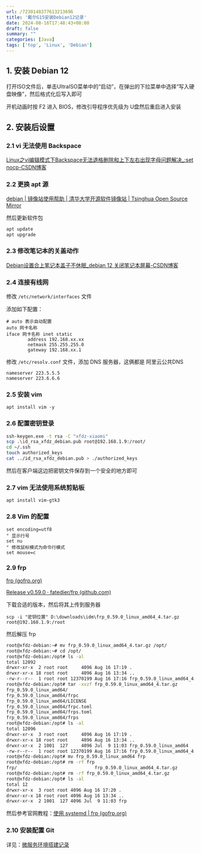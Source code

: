 ```yaml
---
url: /7230148377613213696
title: '戴尔G15安装Debian12记录'
date: 2024-08-16T17:48:43+08:00
draft: false
summary: ""
categories: [Java]
tags: ['top', 'Linux', 'Debian']
---
```


## 1. 安装 Debian 12

打开ISO文件后，单击UltraISO菜单中的“启动”，在弹出的下拉菜单中选择“写入硬盘映像”，然后格式化后写入即可

开机动画时按 F2 进入 BIOS，修改引导程序优先级为 U盘然后重启进入安装

## 2. 安装后设置

### 2.1 vi 无法使用 Backspace

[Linux之vi编辑模式下Backspace无法退格删除和上下左右出现字母问题解决_:set nocp-CSDN博客](https://blog.csdn.net/u011304490/article/details/81367490)

### 2.2 更换 apt 源

[debian | 镜像站使用帮助 | 清华大学开源软件镜像站 | Tsinghua Open Source Mirror](https://mirrors.tuna.tsinghua.edu.cn/help/debian/)

然后更新软件包

```bash
apt update
apt upgrade
```

### 2.3 修改笔记本的关盖动作

[Debian设置合上笔记本盖子不休眠_debian 12 关闭笔记本屏幕-CSDN博客](https://blog.csdn.net/acxlm/article/details/78248819)

### 2.4 连接有线网

修改 `/etc/network/interfaces` 文件

添加如下配置：

```
# auto 表示自动配置
auto 网卡名称
iface 网卡名称 inet static
        address 192.168.xx.xx
        netmask 255.255.255.0
        gateway 192.168.xx.1
```

修改 `/etc/resolv.conf` 文件，添加 DNS 服务器，这俩都是 阿里云公共DNS

```
nameserver 223.5.5.5
nameserver 223.6.6.6
```

### 2.5 安装 vim

```
apt install vim -y
```

### 2.6 配置密钥登录

```bash
ssh-keygen.exe -t rsa -C "xfdz-xiaomi"
scp .\id_rsa_xfdz_debian.pub root@192.168.1.9:/root/
cd ~/.ssh
touch authorized_keys
cat ../id_rsa_xfdz_debian.pub > ./authorized_keys
```

然后在客户端这边把密钥文件保存到一个安全的地方即可

### 2.7 vim 无法使用系统剪贴板

```
apt install vim-gtk3
```

### 2.8 Vim 的配置

```
set encoding=utf8
" 显示行号
set nu
" 修改鼠标模式为命令行模式
set mouse=c
```

### 2.9 frp

[frp (gofrp.org)](https://gofrp.org/zh-cn/)

[Release v0.59.0 · fatedier/frp (github.com)](https://github.com/fatedier/frp/releases/tag/v0.59.0)

下载合适的版本，然后将其上传到服务器

```
scp -i "密钥位置" D:\downloads\idm\frp_0.59.0_linux_amd64_4.tar.gz root@192.168.1.9:/root
```

然后解压 frp

```bash
root@xfdz-debian:~# mv frp_0.59.0_linux_amd64_4.tar.gz /opt/
root@xfdz-debian:~# cd /opt/
root@xfdz-debian:/opt# ls -al
total 12092
drwxr-xr-x  2 root root     4096 Aug 16 17:19 .
drwxr-xr-x 18 root root     4096 Aug 16 13:34 ..
-rw-r--r--  1 root root 12370199 Aug 16 17:16 frp_0.59.0_linux_amd64_4.tar.gz
root@xfdz-debian:/opt# tar -xvzf frp_0.59.0_linux_amd64_4.tar.gz
frp_0.59.0_linux_amd64/
frp_0.59.0_linux_amd64/frpc
frp_0.59.0_linux_amd64/LICENSE
frp_0.59.0_linux_amd64/frpc.toml
frp_0.59.0_linux_amd64/frps.toml
frp_0.59.0_linux_amd64/frps
root@xfdz-debian:/opt# ls -al
total 12096
drwxr-xr-x  3 root root     4096 Aug 16 17:19 .
drwxr-xr-x 18 root root     4096 Aug 16 13:34 ..
drwxr-xr-x  2 1001  127     4096 Jul  9 11:03 frp_0.59.0_linux_amd64
-rw-r--r--  1 root root 12370199 Aug 16 17:16 frp_0.59.0_linux_amd64_4.tar.gz
root@xfdz-debian:/opt# mv frp_0.59.0_linux_amd64 frp
root@xfdz-debian:/opt# rm -rf frp
frp/                             frp_0.59.0_linux_amd64_4.tar.gz
root@xfdz-debian:/opt# rm -rf frp_0.59.0_linux_amd64_4.tar.gz
root@xfdz-debian:/opt# ls -al
total 12
drwxr-xr-x  3 root root 4096 Aug 16 17:20 .
drwxr-xr-x 18 root root 4096 Aug 16 13:34 ..
drwxr-xr-x  2 1001  127 4096 Jul  9 11:03 frp
```

然后参考官网教程：[使用 systemd | frp (gofrp.org)](https://gofrp.org/zh-cn/docs/setup/systemd/)

### 2.10 安装配置 Git

详见：[微服务环境搭建记录](xfdzcoder.github.io/7229097476379156480)


